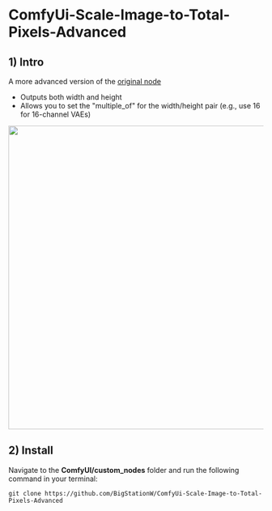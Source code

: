 # ComfyUi-Scale-Image-to-Total-Pixels-Advanced
## 1) Intro
A more advanced version of the [original node](https://github.com/comfyanonymous/ComfyUI/blob/fe01885acf892de636b1b2743903812099bd42e3/comfy_extras/nodes_post_processing.py#L249)
- Outputs both width and height
- Allows you to set the "multiple_of" for the width/height pair (e.g., use 16 for 16-channel VAEs)

<img src="https://github.com/user-attachments/assets/a1135189-28c3-4bc4-abcb-70ad98dbac2f" width="600" />

## 2) Install
Navigate to the **ComfyUI/custom_nodes** folder and run the following command in your terminal:

```git clone https://github.com/BigStationW/ComfyUi-Scale-Image-to-Total-Pixels-Advanced```

